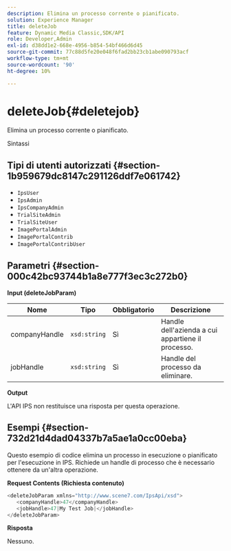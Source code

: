 ```yaml
---
description: Elimina un processo corrente o pianificato.
solution: Experience Manager
title: deleteJob
feature: Dynamic Media Classic,SDK/API
role: Developer,Admin
exl-id: d38dd1e2-668e-4956-b854-54bf466d6d45
source-git-commit: 77c88d5fe20e048f6fad2bb23cb1abe090793acf
workflow-type: tm+mt
source-wordcount: '90'
ht-degree: 10%

---
```


# deleteJob{#deletejob}

Elimina un processo corrente o pianificato.

Sintassi

## Tipi di utenti autorizzati {#section-1b959679dc8147c291126ddf7e061742}

* `IpsUser`
* `IpsAdmin`
* `IpsCompanyAdmin`
* `TrialSiteAdmin`
* `TrialSiteUser`
* `ImagePortalAdmin`
* `ImagePortalContrib`
* `ImagePortalContribUser`

## Parametri {#section-000c42bc93744b1a8e777f3ec3c272b0}

**Input (deleteJobParam)**

| Nome | Tipo | Obbligatorio | Descrizione |
|---|---|---|---|
| companyHandle | `xsd:string` | Sì | Handle dell&#39;azienda a cui appartiene il processo. |
| jobHandle | `xsd:string` | Sì | Handle del processo da eliminare. |

**Output**

L&#39;API IPS non restituisce una risposta per questa operazione.

## Esempi {#section-732d21d4dad04337b7a5ae1a0cc00eba}

Questo esempio di codice elimina un processo in esecuzione o pianificato per l&#39;esecuzione in IPS. Richiede un handle di processo che è necessario ottenere da un&#39;altra operazione.

**Request Contents (Richiesta contenuto)**

```java
<deleteJobParam xmlns="http://www.scene7.com/IpsApi/xsd">
   <companyHandle>47</companyHandle>
   <jobHandle>47|My Test Job|</jobHandle>
</deleteJobParam>
```

**Risposta**

Nessuno.
